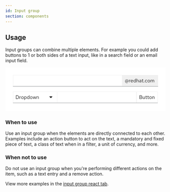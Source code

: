 ```yaml
---
id: Input group
section: components
---
```


## Usage

Input groups can combine multiple elements. For example you could add buttons to 1 or both sides of a text input, like in a search field or an email input field. 

<img src="./img/input-group.png" alt="Example of input groups" width="506"/>

### When to use
Use an input group when the elements are directly connected to each other. Examples include an action button to act on the text, a mandatory and fixed piece of text, a class of text when in a filter, a unit of currency, and more.

### When not to use
Do not use an input group when you're performing different actions on the item, such as a text entry and a remove action.

View more examples in the [input group react tab](https://v4-archive.patternfly.org/v4/components/input-group#examples).
